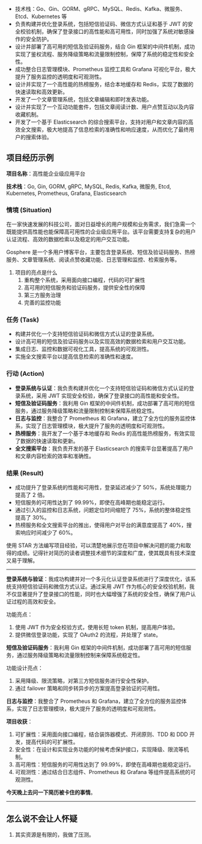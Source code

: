 - 技术栈：Go、Gin、GORM、gRPC、MySQL、Redis、Kafka、微服务、Etcd、Kubernetes 等
- 负责构建并优化登录系统，包括短信验证码、微信方式认证和基于 JWT 的安全校验机制，确保了登录接口的高性能和高可用性，同时加强了系统对敏感操作的安全防护。
- 设计并部署了高可用的短信及验证码服务，结合 Gin 框架的中间件机制，成功实现了鉴权流程、服务降级策略和流量限制控制，保障了系统的稳定性和安全性。
- 成功整合日志管理模块、Prometheus 监控工具和 Grafana 可视化平台，极大提升了服务监控的透明度和可观测性。
- 设计并实现了一个高性能的热榜服务，结合本地缓存和 Redis，实现了数据的快速读取和高效更新。
- 开发了一个文章管理系统，包括文章编辑和即时发表功能。
- 设计并实现了一个互动功能套件，包括文章阅读计数、用户点赞互动以及内容收藏机制。
- 开发了一个基于 Elasticsearch 的综合搜索平台，支持对用户和文章内容的高效全文搜索，极大地提高了信息检索的准确性和响应速度，从而优化了最终用户的搜索体验。

## 项目经历示例

**项目名称**：高性能企业级应用平台

**技术栈**：Go, Gin, GORM, gRPC, MySQL, Redis, Kafka, 微服务, Etcd, Kubernetes, Prometheus, Grafana, Elasticsearch

### **情境 (Situation)**

在一家快速发展的科技公司，面对日益增长的用户规模和业务需求，我们急需一个既能提供高性能也能保障高可用性的企业级应用平台。该平台需要支持复杂的用户认证流程、高效的数据检索以及稳定的用户交互功能。

Gosphere 是一个多用户博客平台，主要包含登录系统、短信及验证码服务、热榜服务、文章管理系统、阅读点赞收藏功能、日志管理和监控、检索服务等。

1. 项目的亮点是什么
	1. 重构整个系统，采用面向接口编程，代码的可扩展性
	2. 高可用的短信服务和验证码服务，提供安全性的保障
	3. 第三方服务治理
	4. 完善的监控功能

### **任务 (Task)**

- 构建并优化一个支持短信验证码和微信方式认证的登录系统。
- 设计高可用的短信及验证码服务以及实现高效的数据检索和用户交互功能。
- 集成日志、监控和数据可视化工具，提高系统的可观测性。
- 实施全文搜索平台以提高信息检索的准确性和速度。

### **行动 (Action)**

- **登录系统与认证**：我负责构建并优化一个支持短信验证码和微信方式认证的登录系统，采用 JWT 实现安全校验，确保了登录接口的高性能和安全性。
- **短信及验证码服务**：我利用 Gin 框架的中间件机制，成功部署了高可用的短信服务，通过服务降级策略和流量限制控制来保障系统稳定性。
- **日志与监控**：我整合了 Prometheus 和 Grafana，建立了全方位的服务监控体系，实现了日志管理模块，极大提升了服务的透明度和可观测性。
- **热榜服务**：我开发了一个基于本地缓存和 Redis 的高性能热榜服务，有效实现了数据的快速读取和更新。
- **全文搜索平台**：我负责开发的基于 Elasticsearch 的搜索平台显著提高了用户和文章内容检索的效率和准确性。

### **结果 (Result)**

- 成功提升了登录系统的性能和可用性，登录延迟减少了 50%，系统处理能力提高了 2 倍。
- 短信服务的可用性达到了 99.99%，即使在高峰期也能稳定运行。
- 通过引入的监控和日志系统，问题定位时间缩短了 75%，系统的整体稳定性提高了 30%。
- 热榜服务和全文搜索平台的推出，使得用户对平台的满意度提高了 40%，搜索响应时间减少了 60%。

使用 STAR 方法编写项目经验，可以清楚地展示您在项目中解决问题的能力和取得的成绩。记得针对简历的读者调整技术细节的深度和广度，使其既具有技术深度又易于理解。

---

**登录系统与验证**：我成功构建并对一个多元化认证登录系统进行了深度优化，该系统支持短信验证码和微信方式认证。通过采用 JWT 作为核心的安全校验机制，我不仅显著提升了登录接口的性能，同时也大幅增强了系统的安全性，确保了用户认证过程的高效和安全。

功能亮点：

1. 使用 JWT 作为安全校验方式，使用长短 token 机制，提高用户体验。
2. 提供微信登录功能，实现了 OAuth2 的流程，并处理了 state。

**短信及验证码服务**：我利用 Gin 框架的中间件机制，成功部署了高可用的短信服务，通过服务降级策略和流量限制控制来保障系统稳定性。

功能设计亮点：

1. 采用降级、限流策略，对第三方短信服务进行安全性保护。
2. 通过 failover 策略和同步转异步的方案提高登录验证的可用性。

**日志与监控**：我整合了 Prometheus 和 Grafana，建立了全方位的服务监控体系，实现了日志管理模块，极大提升了服务的透明度和可观测性。

**项目收获**：

1. 可扩展性：采用面向接口编程，结合装饰器模式、开闭原则、TDD 和 DDD 开发，提高代码的可扩展性。
2. 安全性：在设计和实现业务功能的时候考虑保护接口，实现降级、限流等机制。
3. 高可用性：短信服务的可用性达到了 99.99%，即使在高峰期也能稳定运行。
4. 可观测性：通过结合日志组件、Prometheus 和 Grafana 等组件提高系统的可观测性。

**今天晚上去问一下简历被卡住的事情**。

---

## 怎么说不会让人怀疑

1. 其实资源是有限的，我做了压测。  
